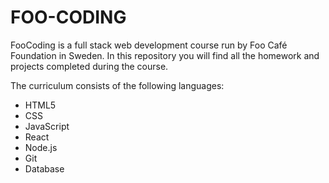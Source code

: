 # FOO-CODING
FooCoding is a full stack web development course run by Foo Café Foundation in Sweden. In this repository you will find all the homework and projects completed during the course.

The curriculum consists of the following languages:

- HTML5
- CSS
- JavaScript
- React
- Node.js
- Git
- Database

